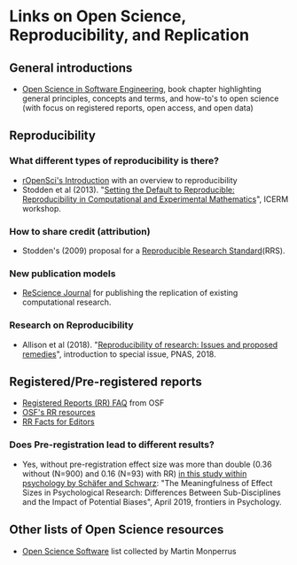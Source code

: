 # Links on Open Science, Reproducibility, and Replication

## General introductions
- [Open Science in Software Engineering](https://arxiv.org/abs/1904.06499), book chapter highlighting general principles, concepts and terms, and how-to's to open science (with focus on registered reports, open access, and open data) 

## Reproducibility

### What different types of reproducibility is there? 
- [rOpenSci's Introduction](https://ropensci.github.io/reproducibility-guide/sections/introduction/) with an overview to reproducibility
- Stodden et al (2013). "[Setting the Default to Reproducible: Reproducibility in Computational and Experimental Mathematics](http://stodden.net/icerm_report.pdf)", ICERM workshop.

### How to share credit (attribution) 
- Stodden's (2009) proposal for a [Reproducible Research Standard](https://papers.ssrn.com/sol3/papers.cfm?abstract_id=1362040)(RRS).

### New publication models
- [ReScience Journal](http://rescience.github.io/) for publishing the replication of existing computational research.

### Research on Reproducibility
- Allison et al (2018). "[Reproducibility of research: Issues and
proposed remedies](https://www.pnas.org/content/pnas/115/11/2561.full.pdf)", introduction to special issue, PNAS, 2018.

## Registered/Pre-registered reports

- [Registered Reports (RR) FAQ](https://osf.io/gha9f/) from OSF
- [OSF's RR resources](https://osf.io/gha9f/)
- [RR Facts for Editors](https://osf.io/rux9a/)

### Does Pre-registration lead to different results?
- Yes, without pre-registration effect size was more than double (0.36 without (N=900) and 0.16 (N=93) with RR) [in this study within psychology by Schäfer and Schwarz](https://www.frontiersin.org/articles/10.3389/fpsyg.2019.00813/full): "The Meaningfulness of Effect Sizes in Psychological Research: Differences Between Sub-Disciplines and the Impact of Potential Biases", April 2019, frontiers in Psychology.

## Other lists of Open Science resources

- [Open Science Software](https://github.com/INRIA/awesome-open-science-software) list collected by Martin Monperrus